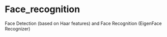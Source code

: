 # Face_recognition
Face Detection (based on Haar features) and Face Recognition (EigenFace Recognizer)
